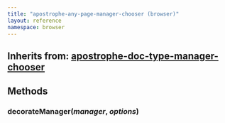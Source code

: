 ```yaml
---
title: "apostrophe-any-page-manager-chooser (browser)"
layout: reference
namespace: browser
---
```

## Inherits from: [apostrophe-doc-type-manager-chooser](../apostrophe-doc-type-manager/browser-apostrophe-doc-type-manager-chooser.html)

## Methods
### decorateManager(*manager*, *options*)

